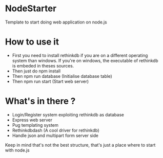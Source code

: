 # NodeStarter
Template to start doing web application on node.js

# How to use it

- First you need to install rethinkdb if you are on a different operating system than windows. If you're on windows, the executable of rethinkdb is embeded in theses sources.
- Then just do npm install
- Then npm run database (Initialise database table)
- Then npm run start (Start web server)

# What's in there ? 

- Login/Register system exploiting rethinkdb as database
- Express web server
- Pug templating system
- Rethinkdbdash (A cool driver for rethinkdb)
- Handle json and multipart form server side

Keep in mind that's not the best structure, that's just a place where to start with node.js